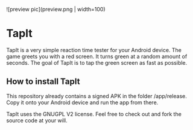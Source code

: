 ![preview pic](preview.png | width=100)


# TapIt

TapIt is a very simple reaction time tester for your Android device. The game greets you with a red screen. It turns green at a random amount of seconds. The goal of TapIt is to tap the green screen as fast as possible.

## How to install TapIt

This repository already contains a signed APK in the folder /app/release. Copy it onto your Android device and run the app from there.

TapIt uses the GNUGPL V2 license. Feel free to check out and fork the source code at your will.
